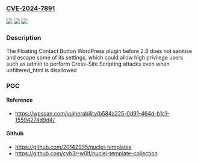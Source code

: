 ### [CVE-2024-7891](https://cve.mitre.org/cgi-bin/cvename.cgi?name=CVE-2024-7891)
![](https://img.shields.io/static/v1?label=Product&message=Floating%20Contact%20Button&color=blue)
![](https://img.shields.io/static/v1?label=Version&message=0%3C%202.8%20&color=brighgreen)
![](https://img.shields.io/static/v1?label=Vulnerability&message=CWE-79%20Cross-Site%20Scripting%20(XSS)&color=brighgreen)

### Description

The Floating Contact Button WordPress plugin before 2.8 does not sanitise and escape some of its settings, which could allow high privilege users such as admin to perform Cross-Site Scripting attacks even when unfiltered_html is disallowed

### POC

#### Reference
- https://wpscan.com/vulnerability/b584a225-0d91-464d-b1c1-15594274d9d4/

#### Github
- https://github.com/20142995/nuclei-templates
- https://github.com/cyb3r-w0lf/nuclei-template-collection


